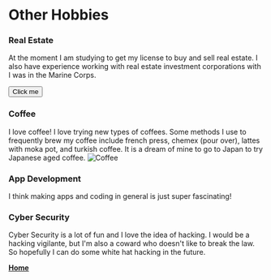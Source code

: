 # Other Hobbies

### Real Estate
At the moment I am studying to get my license to buy and sell real estate. I also have experience working with real estate investment corporations with I was in the Marine Corps. 

<div id=scriptImage>
 </div>
 
<button onclick="myFunction()">Click me</button>

<SCRIPT LANGUAGE="JavaScript" type="text/javascript">
var img = new Image(); 
var div = document.getElementById('scriptImage'); 
 
myFunction() { 
  div.appendChild(img);
}; 
 
img.src = 'https://images.adsttc.com/media/images/5e1d/02c3/3312/fd58/9c00/06e9/large_jpg/NewHouse_SA_Photo_01.jpg'
    </script>
  
### Coffee
I love coffee! I love trying new types of coffees. Some methods I use to frequently brew my coffee include french press, chemex (pour over), lattes with moka pot, and turkish coffee. It is a dream of mine to go to Japan to try Japanese aged coffee. 
<img src="https://upload.wikimedia.org/wikipedia/commons/4/45/A_small_cup_of_coffee.JPG" alt="Coffee">

### App Development
I think making apps and coding in general is just super fascinating!

### Cyber Security
Cyber Security is a lot of fun and I love the idea of hacking. I would be a hacking vigilante, but I'm also a coward who doesn't like to break the law. So hopefully I can do some white hat hacking in the future. 

**[Home](README.md "Go to homepage")**
